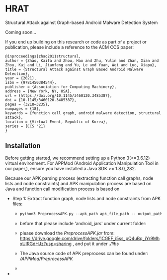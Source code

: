 # HRAT
Structural Attack against Graph-based Android Malware Detection System

Coming soon...



If you end up building on this research or code as part of a project or publication, please include a reference to the ACM CCS paper:

```
@inproceedings{zhao2011structural,
author = {Zhao, Kaifa and Zhou, Hao and Zhu, Yulin and Zhan, Xian and Zhou, Kai and Li, Jianfeng and Yu, Le and Yuan, Wei and Luo, Xiapu},
title = {Structural Attack against Graph Based Android Malware Detection},
year = {2021},
isbn = {9781450384544},
publisher = {Association for Computing Machinery},
address = {New York, NY, USA},
url = {https://doi.org/10.1145/3460120.3485387},
doi = {10.1145/3460120.3485387},
pages = {3218–3235},
numpages = {18},
keywords = {function call graph, android malware detection, structural attack},
location = {Virtual Event, Republic of Korea},
series = {CCS '21}
}
```



## Installation

Before getting started, we recommend setting up a Python 3(>=3.6.12) virtual environment. For APPMod (Android Application Manipulation Tool in our paper,), ensure you have installed a Java SDK >= 1.8.0_282.





Because our APK parsing process (extracting function call graphs, node lists and node constraints) and APK manipulation process are based on Java and function call modification process is based on 



+ Step 1: Extract function graph, node lists and node constraints from APK files:

  + ```python
    python3 PreprocessAPK.py --apk_path apk_file_path -- output_path save_folder_path
    ```

  + before that please include 'android_jars' under current folder: 

  + please download the *PreprocessAPK.jar* from: https://drive.google.com/drive/folders/1CGEF_i5ss_pQ4uBq_jYr9MhxUIRGdHJz?usp=sharing  , and put it under *./libs*

  + The Java source code of APK preprocess can be found under: */APPMod/PreprocessAPK*

  + 

  

+ 

